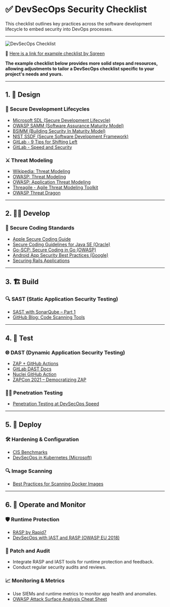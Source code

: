 # ✅ DevSecOps Security Checklist

This checklist outlines key practices across the software development lifecycle to embed security into DevOps processes.

---

![DevSecOps Checklist](../imgs/check.png)


📄 [Here is a link for example checklist by Sqreen](./devsecops-security-checklist.pdf)

**The example checklist below provides more solid steps and resources, allowing adjustments to tailor a DevSecOps checklist specific to your project's needs and yours.**

---

## 1. 🧠 Design

### 🔄 Secure Development Lifecycles

- [Microsoft SDL (Secure Development Lifecycle)](https://www.microsoft.com/en-us/securityengineering/sdl/practices)
- [OWASP SAMM (Software Assurance Maturity Model)](https://github.com/OWASP/samm)
- [BSIMM (Building Security In Maturity Model)](https://www.bsimm.com/framework.html)
- [NIST SSDF (Secure Software Development Framework)](https://csrc.nist.gov/CSRC/media/Publications/white-paper/2019/06/07/mitigating-risk-of-software-vulnerabilities-with-ssdf/draft/documents/ssdf-for-mitigating-risk-of-software-vulns-draft.pdf)
- [GitLab - 9 Tips for Shifting Left](https://about.gitlab.com/blog/2020/06/23/efficient-devsecops-nine-tips-shift-left/)
- [GitLab - Speed and Security](https://about.gitlab.com/blog/2019/10/31/speed-security-devops/)

### ⚔️ Threat Modeling

- [Wikipedia: Threat Modeling](https://en.wikipedia.org/wiki/Threat_model)
- [OWASP: Threat Modeling](https://owasp.org/www-community/Threat_Modeling)
- [OWASP: Application Threat Modeling](https://owasp.org/www-community/Application_Threat_Modeling)
- [Threagile - Agile Threat Modeling Toolkit](https://threagile.io)
- [OWASP Threat Dragon](https://threatdragon.github.io)

---

## 2. 👨‍💻 Develop

### 🔐 Secure Coding Standards

- [Apple Secure Coding Guide](https://developer.apple.com/library/archive/documentation/Security/Conceptual/SecureCodingGuide/Introduction.html)
- [Secure Coding Guidelines for Java SE (Oracle)](https://www.oracle.com/java/technologies/javase/seccodeguide.html)
- [Go-SCP: Secure Coding in Go (OWASP)](https://github.com/OWASP/Go-SCP)
- [Android App Security Best Practices (Google)](https://developer.android.com/topic/security/best-practices)
- [Securing Rails Applications](https://guides.rubyonrails.org/security.html)

---

## 3. 🏗️ Build

### 🔍 SAST (Static Application Security Testing)

- [SAST with SonarQube – Part 1](https://medium.com/nycdev/scan-your-source-code-for-vulnerabilities-using-static-application-security-testing-sast-with-5f8ee1fdf9aa)
- [GitHub Blog: Code Scanning Tools](https://github.blog/2020-10-05-announcing-third-party-code-scanning-tools-static-analysis-and-developer-security-training/)

---

## 4. 🧪 Test

### 🌐 DAST (Dynamic Application Security Testing)

- [ZAP + GitHub Actions](https://www.zaproxy.org/blog/2020-05-15-dynamic-application-security-testing-with-zap-and-github-actions/)
- [GitLab DAST Docs](https://docs.gitlab.com/ee/user/application_security/dast/)
- [Nuclei GitHub Action](https://github.com/secopslab/nuclei-action)
- [ZAPCon 2021 – Democratizing ZAP](https://youtu.be/jimW-R6_F4U)

### 🕵️‍♂️ Penetration Testing

- [Penetration Testing at DevSecOps Speed](https://securityboulevard.com/2019/04/penetration-testing-at-devsecops-speed/)

---

## 5. 🚀 Deploy

### 🛠️ Hardening & Configuration

- [CIS Benchmarks](https://www.cisecurity.org/cis-benchmarks/)
- [DevSecOps in Kubernetes (Microsoft)](https://cloudblogs.microsoft.com/opensource/2019/07/22/devsecops-in-kubernetes/)

### 🔍 Image Scanning

- [Best Practices for Scanning Docker Images](https://docs.docker.com/develop/scan-images/)

---

## 6. 📡 Operate and Monitor

### 🛡️ Runtime Protection

- [RASP by Rapid7](https://www.rapid7.com/fundamentals/runtime-application-self-protection/)
- [DevSecOps with IAST and RASP (OWASP EU 2018)](https://2018.appsec.eu/presos/DevOps_Jumpstarting-Your-DevSecOps_Jeff-Williams_AppSecEU2018.pdf)

### 🧩 Patch and Audit

- Integrate RASP and IAST tools for runtime protection and feedback.
- Conduct regular security audits and reviews.

### 📈 Monitoring & Metrics

- Use SIEMs and runtime metrics to monitor app health and anomalies.
- [OWASP Attack Surface Analysis Cheat Sheet](https://cheatsheetseries.owasp.org/cheatsheets/Attack_Surface_Analysis_Cheat_Sheet.html)
